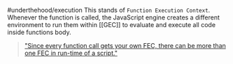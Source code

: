 #underthehood/execution 
This stands of `Function Execution Context`. Whenever the function is called, the JavaScript engine creates a different environment to run them within [[GEC]] to evaluate and execute all code inside functions body.

>["Since every function call gets your own FEC, there can be more than one FEC in run-time of a script."](https://www.freecodecamp.org/news/execution-context-how-javascript-works-behind-the-scenes/)